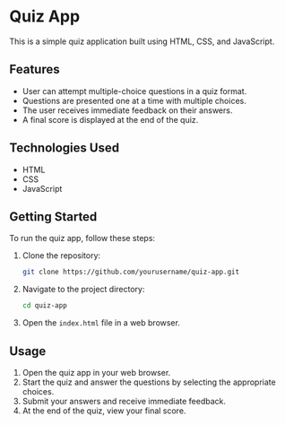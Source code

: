 # Quiz App
This is a simple quiz application built using HTML, CSS, and JavaScript.

## Features

- User can attempt multiple-choice questions in a quiz format.
- Questions are presented one at a time with multiple choices.
- The user receives immediate feedback on their answers.
- A final score is displayed at the end of the quiz.

## Technologies Used

- HTML
- CSS
- JavaScript

## Getting Started

To run the quiz app, follow these steps:

1. Clone the repository:

   ```bash
   git clone https://github.com/yourusername/quiz-app.git
   ```

2. Navigate to the project directory:

   ```bash
   cd quiz-app
   ```

3. Open the `index.html` file in a web browser.

## Usage

1. Open the quiz app in your web browser.
2. Start the quiz and answer the questions by selecting the appropriate choices.
3. Submit your answers and receive immediate feedback.
4. At the end of the quiz, view your final score.

